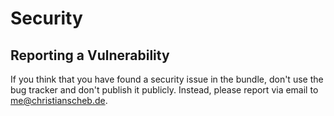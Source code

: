 Security
========

Reporting a Vulnerability
-------------------------

If you think that you have found a security issue in the bundle, don't use the bug tracker and don't publish it
publicly. Instead, please report via email to me@christianscheb.de.
